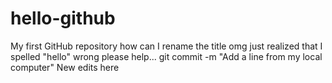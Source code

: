 # hello-github
My first GitHub repository
how can I rename the title omg just realized that I spelled "hello" wrong please help...
git commit -m "Add a line from my local computer"
New edits here